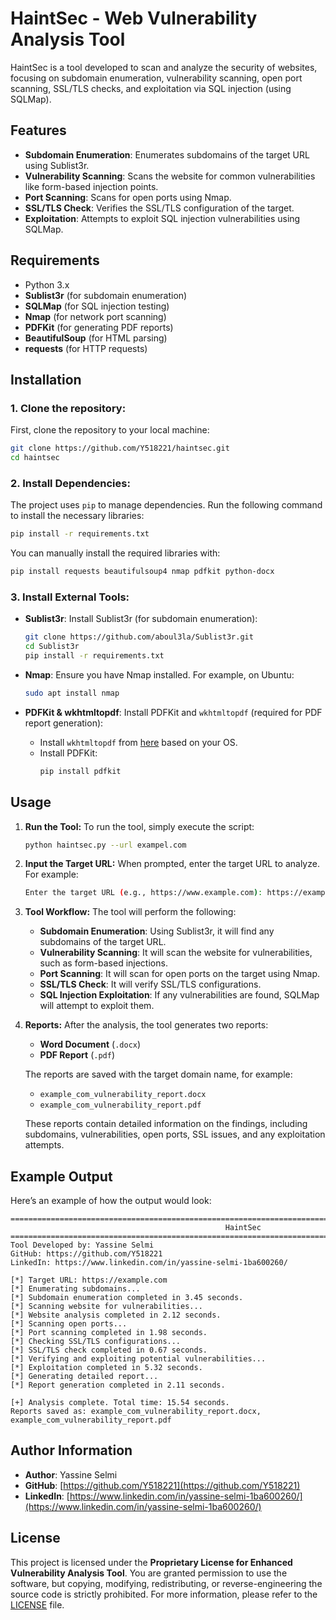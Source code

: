 
# HaintSec - Web Vulnerability Analysis Tool

HaintSec is a tool developed to scan and analyze the security of websites, focusing on subdomain enumeration, vulnerability scanning, open port scanning, SSL/TLS checks, and exploitation via SQL injection (using SQLMap).

## Features

- **Subdomain Enumeration**: Enumerates subdomains of the target URL using Sublist3r.
- **Vulnerability Scanning**: Scans the website for common vulnerabilities like form-based injection points.
- **Port Scanning**: Scans for open ports using Nmap.
- **SSL/TLS Check**: Verifies the SSL/TLS configuration of the target.
- **Exploitation**: Attempts to exploit SQL injection vulnerabilities using SQLMap.

## Requirements

- Python 3.x
- **Sublist3r** (for subdomain enumeration)
- **SQLMap** (for SQL injection testing)
- **Nmap** (for network port scanning)
- **PDFKit** (for generating PDF reports)
- **BeautifulSoup** (for HTML parsing)
- **requests** (for HTTP requests)

## Installation

### 1. Clone the repository:
   First, clone the repository to your local machine:
   ```bash
   git clone https://github.com/Y518221/haintsec.git
   cd haintsec
   ```

### 2. Install Dependencies:
   The project uses `pip` to manage dependencies. Run the following command to install the necessary libraries:
   ```bash
   pip install -r requirements.txt
   ```

   You can manually install the required libraries with:
   ```bash
   pip install requests beautifulsoup4 nmap pdfkit python-docx
   ```

### 3. Install External Tools:
   - **Sublist3r**: Install Sublist3r (for subdomain enumeration):
     ```bash
     git clone https://github.com/aboul3la/Sublist3r.git
     cd Sublist3r
     pip install -r requirements.txt
     ```

   - **Nmap**: Ensure you have Nmap installed. For example, on Ubuntu:
     ```bash
     sudo apt install nmap
     ```

   - **PDFKit & wkhtmltopdf**: Install PDFKit and `wkhtmltopdf` (required for PDF report generation):
     - Install `wkhtmltopdf` from [here](https://wkhtmltopdf.org/downloads.html) based on your OS.
     - Install PDFKit:
       ```bash
       pip install pdfkit
       ```

## Usage

1. **Run the Tool:**
   To run the tool, simply execute the script:
   ```bash
   python haintsec.py --url exampel.com
   ```

2. **Input the Target URL:**
   When prompted, enter the target URL to analyze. For example:
   ```bash
   Enter the target URL (e.g., https://www.example.com): https://example.com
   ```

3. **Tool Workflow:**
   The tool will perform the following:
   - **Subdomain Enumeration**: Using Sublist3r, it will find any subdomains of the target URL.
   - **Vulnerability Scanning**: It will scan the website for vulnerabilities, such as form-based injections.
   - **Port Scanning**: It will scan for open ports on the target using Nmap.
   - **SSL/TLS Check**: It will verify SSL/TLS configurations.
   - **SQL Injection Exploitation**: If any vulnerabilities are found, SQLMap will attempt to exploit them.

4. **Reports:**
   After the analysis, the tool generates two reports:
   - **Word Document** (`.docx`)
   - **PDF Report** (`.pdf`)

   The reports are saved with the target domain name, for example:
   - `example_com_vulnerability_report.docx`
   - `example_com_vulnerability_report.pdf`

   These reports contain detailed information on the findings, including subdomains, vulnerabilities, open ports, SSL issues, and any exploitation attempts.

## Example Output

Here’s an example of how the output would look:

```
====================================================================================================
                                                HaintSec
====================================================================================================
Tool Developed by: Yassine Selmi
GitHub: https://github.com/Y518221
LinkedIn: https://www.linkedin.com/in/yassine-selmi-1ba600260/

[*] Target URL: https://example.com
[*] Enumerating subdomains...
[*] Subdomain enumeration completed in 3.45 seconds.
[*] Scanning website for vulnerabilities...
[*] Website analysis completed in 2.12 seconds.
[*] Scanning open ports...
[*] Port scanning completed in 1.98 seconds.
[*] Checking SSL/TLS configurations...
[*] SSL/TLS check completed in 0.67 seconds.
[*] Verifying and exploiting potential vulnerabilities...
[*] Exploitation completed in 5.32 seconds.
[*] Generating detailed report...
[*] Report generation completed in 2.11 seconds.

[+] Analysis complete. Total time: 15.54 seconds.
Reports saved as: example_com_vulnerability_report.docx, example_com_vulnerability_report.pdf

```

## Author Information

- **Author**: Yassine Selmi
- **GitHub**: [https://github.com/Y518221](https://github.com/Y518221)
- **LinkedIn**: [https://www.linkedin.com/in/yassine-selmi-1ba600260/](https://www.linkedin.com/in/yassine-selmi-1ba600260/)

## License

This project is licensed under the **Proprietary License for Enhanced Vulnerability Analysis Tool**. You are granted permission to use the software, but copying, modifying, redistributing, or reverse-engineering the source code is strictly prohibited. For more information, please refer to the [LICENSE](LICENSE) file.
